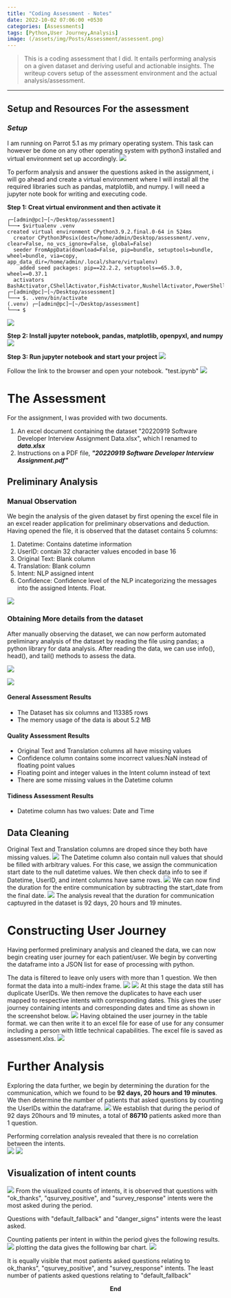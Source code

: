 ```yaml
---
title: "Coding Assessment - Notes"
date: 2022-10-02 07:06:00 +0530
categories: [Assessments]
tags: [Python,User Journey,Analysis]
image: (/assets/img/Posts/Assessment/assessent.png)
---
```


> This is a coding assessment that I did. It entails performing analysis on a given dataset and deriving useful and actionable insights. The writeup covers setup of the assessment environment and the actual analysis/assessment.


****

## Setup and Resources For the assessment
### *Setup*
I am running on Parrot 5.1 as my primary operating system. This task can however be done on any other operating system with python3 installed and virtual environment set up accordingly.
![](/assets/img/Posts/Assessment/pcspecs.png)

To perform analysis and answer the questions asked in the assignment,  i will go ahead and create a virtual environment  where I will install all the required libraries such as pandas, matplotlib, and numpy. I will need  a jupyter note book for writing and executing code.

**Step 1: Creat virtual environment and then activate it**
```
┌─[admin@pc]─[~/Desktop/assessment]
└──╼ $virtualenv .venv
created virtual environment CPython3.9.2.final.0-64 in 524ms
  creator CPython3Posix(dest=/home/admin/Desktop/assessment/.venv, clear=False, no_vcs_ignore=False, global=False)
  seeder FromAppData(download=False, pip=bundle, setuptools=bundle, wheel=bundle, via=copy, app_data_dir=/home/admin/.local/share/virtualenv)
    added seed packages: pip==22.2.2, setuptools==65.3.0, wheel==0.37.1
  activators BashActivator,CShellActivator,FishActivator,NushellActivator,PowerShellActivator,PythonActivator
┌─[admin@pc]─[~/Desktop/assessment]
└──╼ $. .venv/bin/activate
(.venv) ┌─[admin@pc]─[~/Desktop/assessment]
└──╼ $

```

![](/assets/img/Posts/Assessment/virtualenv.png)

**Step 2: Install  jupyter notebook, pandas,  matplotlib, openpyxl, and  numpy**
![](/assets/img/Posts/Assessment/jupyter.png)

**Step 3: Run jupyter notebook and start your project**
![](/assets/img/Posts/Assessment/notebook.png)

Follow the link to the browser and open your notebook. "test.ipynb"
![](/assets/img/Posts/Assessment/20220922131032.png)


# The Assessment
For the assignment, I was provided with two documents.
1. An excel document containing the dataset "20220919 Software Developer Interview Assignment Data.xlsx", which I renamed to ***data.xlsx***
2. Instructions on a PDF file, ***"20220919 Software Developer Interview Assignment.pdf"***

## Preliminary Analysis
### Manual Observation
We begin the analysis of the given dataset by first opening the excel file in an excel reader application for preliminary observations and deduction. Having opened the file, it is observed that the dataset contains 5 columns:
1. Datetime: Contains datetime information
2. UserID: contain 32 character values encoded in base 16
3. Original Text: Blank column
4. Translation: Blank column
5. Intent: NLP assigned intent
6. Confidence: Confidence level of the NLP incategorizing the messages into the assigned Intents. Float.

![](/assets/img/Posts/Assessment/20220922070812.png)

### Obtaining More details from the dataset
After manually observing the dataset, we can now perform automated preliminary analysis of the dataset by reading the file using pandas; a python library for data analysis. After reading the data, we can use info(), head(), and tail() methods to assess the data.

![](/assets/img/Posts/Assessment/20220922085434.png)

![](/assets/img/Posts/Assessment/20220922074859.png)

#### <strong>General Assessment Results</strong>
<ul>
    <li>The Dataset has six columns and 113385 rows</li>
    <li>The memory usage of the data is about 5.2 MB</li>
</ul>

#### <strong>Quality Assessment Results</strong>
<ul>
    <li>Original Text and Translation columns all have missing values</li>
    <li>Confidence column contains some incorrect values:NaN instead of floating point values</li>
    <li>Floating point and integer values in the Intent column instead of text</li>
    <li>There are some missing values in the Datetime column</li>
</ul>


#### <strong>Tidiness Assessment Results</strong>
<ul>
    <li>Datetime column has two values: Date and Time</li>
</ul>


## Data Cleaning
Original Text and Translation columns are droped  since they both have  missing values.
![](/assets/img/Posts/Assessment/20220922075007.png)
The Datetime column also contain null values that should be filled with arbitrary values. For this case, we assign the communication start date to the null datetime values. We then check data info to see if Datetime, UserID, and intent columns have same rows.
![](/assets/img/Posts/Assessment/20220922081450.png)
We can now find the duration for the entire communication by subtracting the start_date from the final date.
![](/assets/img/Posts/Assessment/20220922081947.png)
The analysis reveal that the duration for communication captuyred in the dataset is 92 days, 20 hours and 19 minutes.

# Constructing User Journey
Having performed preliminary analysis and cleaned the data, we can now begin creating user journey for each patient/user. We begin by converting the dataframe into a JSON list for ease of processing with python.

The data is filtered to leave only users with more than 1 question. We then format the data into a multi-index frame.
![](/assets/img/Posts/Assessment/20220922092527.png)
![](/assets/img/Posts/Assessment/20220922092710.png)
At this stage the data still has duplicate UserIDs. We then remove the duplicates to have each user mapped to respective intents with corresponding dates. This gives the user journey containing intents and corresponding dates and time as shown in the screenshot below.
![](/assets/img/Posts/Assessment/20220922093323.png)
Having obtained the user journey in the table format. we can then write it to an excel file for ease of use for any consumer including a person with little technical capabilities. The excel file is saved as assessment.xlxs.
![](/assets/img/Posts/Assessment/20220922094540.png)
# Further Analysis
Exploring the data further, we begin by determining the duration for the communication, which we found to be **92 days, 20 hours and 19 minutes**. We then determine the number of patients that asked questions by counting the UserIDs within the dataframe.
![](/assets/img/Posts/Assessment/20220922105749.png)
We establish that during the period of 92 days 20hours and 19 minutes, a total of **86710** patients asked more than 1 question. 

Performing correlation analysis revealed that there is no correlation between the intents.  
![](/assets/img/Posts/Assessment/20220922112640.png)
![](/assets/img/Posts/Assessment/20220922112723.png)

## Visualization of intent counts
![](/assets/img/Posts/Assessment/20220922112910.png)
From the visualized counts of intents, it is observed that questions with "ok_thanks", "qsurvey_positive", and  "survey_response" intents were the most asked during the period.

Questions with "default_fallback" and "danger_signs" intents were the least asked.

Counting patients per intent in within the period gives the following results.
![](/assets/img/Posts/Assessment/20220922114220.png)
plotting the data gives the folllowing bar chart.
![](/assets/img/Posts/Assessment/20220922114411.png)

It is equally visible that most patients asked questions relating to ok_thanks", "qsurvey_positive", and  "survey_response" intents. The least number of patients asked questions relating to "default_fallback"

<center><strong>End</strong></center>

